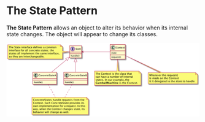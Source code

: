 # The State Pattern

**The State Pattern** allows an object to alter its behavior when its internal state changes. The object will appear to change its classes.

![The State Pattern](assets/TheStatePattern.png)
